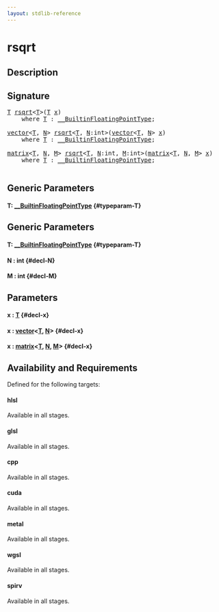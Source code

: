 ```yaml
---
layout: stdlib-reference
---
```


# rsqrt

## Description





## Signature 

<pre>
<a href="/stdlib-reference/global-decls/rsqrt#typeparam-T" class="code_type">T</a> <a href="/stdlib-reference/global-decls/rsqrt">rsqrt</a>&lt;<a href="/stdlib-reference/global-decls/rsqrt#typeparam-T" class="code_type">T</a>&gt;(<a href="/stdlib-reference/global-decls/rsqrt#typeparam-T" class="code_type">T</a> <a href="/stdlib-reference/global-decls/rsqrt#decl-x" class="code_param">x</a>)
    <span class='code_keyword'>where</span> <a href="/stdlib-reference/global-decls/rsqrt#typeparam-T" class="code_type">T</a> : <a href="/stdlib-reference/interfaces/BuiltinFloatingPointType/index">__BuiltinFloatingPointType</a>;

<a href="/stdlib-reference/types/vector/index">vector</a>&lt;<a href="/stdlib-reference/types/vector/index#typeparam-T" class="code_type">T</a>, <a href="/stdlib-reference/types/vector/index#decl-N" class="code_var">N</a>&gt; <a href="/stdlib-reference/global-decls/rsqrt">rsqrt</a>&lt;<a href="/stdlib-reference/global-decls/rsqrt#typeparam-T" class="code_type">T</a>, <a href="/stdlib-reference/global-decls/rsqrt#decl-N" class="code_var">N</a>:<span class="code_keyword">int</span>&gt;(<a href="/stdlib-reference/types/vector/index">vector</a>&lt;<a href="/stdlib-reference/types/vector/index#typeparam-T" class="code_type">T</a>, <a href="/stdlib-reference/types/vector/index#decl-N" class="code_var">N</a>&gt; <a href="/stdlib-reference/global-decls/rsqrt#decl-x" class="code_param">x</a>)
    <span class='code_keyword'>where</span> <a href="/stdlib-reference/global-decls/rsqrt#typeparam-T" class="code_type">T</a> : <a href="/stdlib-reference/interfaces/BuiltinFloatingPointType/index">__BuiltinFloatingPointType</a>;

<a href="/stdlib-reference/types/matrix/index">matrix</a>&lt;<a href="/stdlib-reference/types/matrix/T" class="code_type">T</a>, <a href="/stdlib-reference/types/matrix/index#decl-N" class="code_var">N</a>, <a href="/stdlib-reference/types/matrix/index#decl-M" class="code_var">M</a>&gt; <a href="/stdlib-reference/global-decls/rsqrt">rsqrt</a>&lt;<a href="/stdlib-reference/global-decls/rsqrt#typeparam-T" class="code_type">T</a>, <a href="/stdlib-reference/global-decls/rsqrt#decl-N" class="code_var">N</a>:<span class="code_keyword">int</span>, <a href="/stdlib-reference/global-decls/rsqrt#decl-M" class="code_var">M</a>:<span class="code_keyword">int</span>&gt;(<a href="/stdlib-reference/types/matrix/index">matrix</a>&lt;<a href="/stdlib-reference/types/matrix/T" class="code_type">T</a>, <a href="/stdlib-reference/types/matrix/index#decl-N" class="code_var">N</a>, <a href="/stdlib-reference/types/matrix/index#decl-M" class="code_var">M</a>&gt; <a href="/stdlib-reference/global-decls/rsqrt#decl-x" class="code_param">x</a>)
    <span class='code_keyword'>where</span> <a href="/stdlib-reference/global-decls/rsqrt#typeparam-T" class="code_type">T</a> : <a href="/stdlib-reference/interfaces/BuiltinFloatingPointType/index">__BuiltinFloatingPointType</a>;

</pre>

## Generic Parameters

#### T: [\_\_BuiltinFloatingPointType](/stdlib-reference/interfaces/BuiltinFloatingPointType/index) {#typeparam-T}

## Generic Parameters

#### T: [\_\_BuiltinFloatingPointType](/stdlib-reference/interfaces/BuiltinFloatingPointType/index) {#typeparam-T}
#### N  : int {#decl-N}
#### M  : int {#decl-M}

## Parameters

#### x  : [T](/stdlib-reference/global-decls/rsqrt#typeparam-T) {#decl-x}
#### x  : [vector](/stdlib-reference/types/vector/index)\<[T](/stdlib-reference/types/vector/index#typeparam-T), [N](/stdlib-reference/types/vector/index#decl-N)\> {#decl-x}
#### x  : [matrix](/stdlib-reference/types/matrix/index)\<[T](/stdlib-reference/types/matrix/T), [N](/stdlib-reference/types/matrix/index#decl-N), [M](/stdlib-reference/types/matrix/index#decl-M)\> {#decl-x}

## Availability and Requirements

Defined for the following targets:

#### hlsl
Available in all stages.

#### glsl
Available in all stages.

#### cpp
Available in all stages.

#### cuda
Available in all stages.

#### metal
Available in all stages.

#### wgsl
Available in all stages.

#### spirv
Available in all stages.



